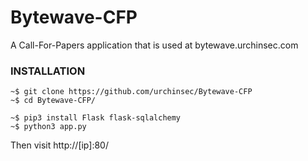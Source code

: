 # Bytewave-CFP
A Call-For-Papers application that is used at bytewave.urchinsec.com

### INSTALLATION

```shell
~$ git clone https://github.com/urchinsec/Bytewave-CFP
~$ cd Bytewave-CFP/
```

```shell
~$ pip3 install Flask flask-sqlalchemy
~$ python3 app.py
```

Then visit http://[ip]:80/